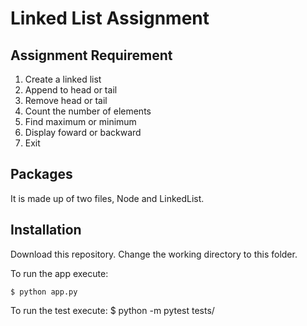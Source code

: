 # Linked List Assignment


## Assignment Requirement

1. Create a linked list
2. Append to head or tail
3. Remove head or tail
4. Count the number of elements
5. Find maximum or minimum
6. Display foward or backward
7. Exit


## Packages

It is made up of two files, Node and LinkedList.


## Installation

Download this repository.
Change the working directory to this folder.

To run the app execute:

    $ python app.py

To run the test execute:
    $ python -m pytest tests/

